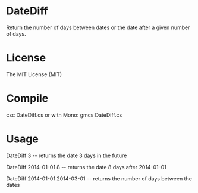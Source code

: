 DateDiff
========

Return the number of days between dates or the date after a given number of days.

License
=======
The MIT License (MIT)

Compile
=======
csc DateDiff.cs or with Mono: gmcs DateDiff.cs

Usage
========
DateDiff 3 -- returns the date 3 days in the future

DateDiff 2014-01-01 8 -- returns the date 8 days after 2014-01-01

DateDiff 2014-01-01 2014-03-01 -- returns the number of days between the dates
